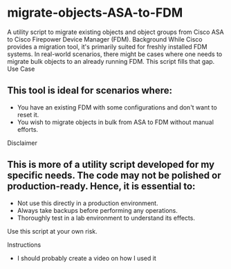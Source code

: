 # migrate-objects-ASA-to-FDM

A utility script to migrate existing objects and object groups from Cisco ASA to Cisco Firepower Device Manager (FDM).
Background
While Cisco provides a migration tool, it's primarily suited for freshly installed FDM systems. In real-world scenarios, there might be cases where one needs to migrate bulk objects to an already running FDM. This script fills that gap.
Use Case

## This tool is ideal for scenarios where:
- You have an existing FDM with some configurations and don't want to reset it.
- You wish to migrate objects in bulk from ASA to FDM without manual efforts.

Disclaimer

## This is more of a utility script developed for my specific needs. The code may not be polished or production-ready. Hence, it is essential to:

- Not use this directly in a production environment.
- Always take backups before performing any operations.
- Thoroughly test in a lab environment to understand its effects.

Use this script at your own risk.

Instructions
- I should probably create a video on how I used it
